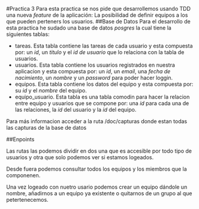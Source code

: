 #Practica 3
Para esta practica se nos pide que desarrollemos usando TDD una nueva *feature* de la aplicación:
La posibilidad de definir equipos a los que pueden perteners los usuarios.
##Base de Datos
Para el desarrollo de esta practica he sudado una base de datos *posgres* la cual tiene la siguientes tablas:
- tareas. Esta tabla contiene las tareas de cada usuario y esta compuesta por: un *id*, un *titulo* y el *id de usuario* que lo relaciona con la tabla de usuarios.
- usuarios. Esta tabla contiene los usuarios registrados en nuestra aplicacion y esta compuesta por: un *id*, un *email*, una *fecha de nacimiento*, un *nombre* y un *password* para poder hacer loggin.
- equipos. Esta tabla contiene los datos del equipo y esta compuesta por: su *id* y el *nombre* del equipo.
- equipo_usuario. Esta tabla es una tabla comodin para hacer la relacion entre equipo y usuarios que se compone por: una *id* para cada una de las relaciones, la *id* del usuario y la *id* del equipo.

Para más informacion acceder a la ruta /doc/capturas donde estan todas las capturas de la base de datos

##Enpoints

Las rutas las podemos dividir en dos una que es accesible por todo tipo de usuarios y otra que solo podemos ver si estamos logeados.

Desde fuera podemos consultar todos los equipos y los miembros que la componenen.

Una vez logeado con nuetro usario podemos crear un equipo dándole un nombre, añadirnos a un equipo ya existente o quitarnos de un grupo al que petertenecemos.